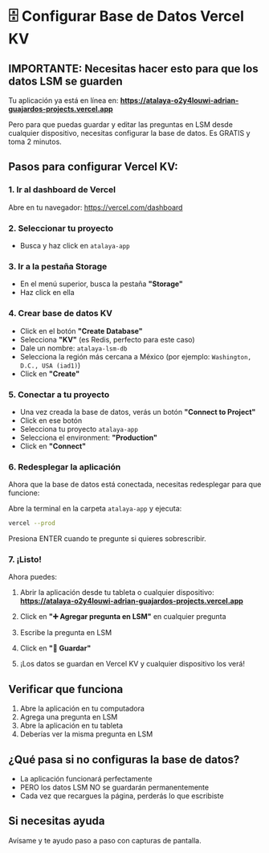 # 🗄️ Configurar Base de Datos Vercel KV

## IMPORTANTE: Necesitas hacer esto para que los datos LSM se guarden

Tu aplicación ya está en línea en:
**https://atalaya-o2y4louwi-adrian-guajardos-projects.vercel.app**

Pero para que puedas guardar y editar las preguntas en LSM desde cualquier dispositivo, necesitas configurar la base de datos. Es GRATIS y toma 2 minutos.

## Pasos para configurar Vercel KV:

### 1. Ir al dashboard de Vercel
Abre en tu navegador: https://vercel.com/dashboard

### 2. Seleccionar tu proyecto
- Busca y haz click en `atalaya-app`

### 3. Ir a la pestaña Storage
- En el menú superior, busca la pestaña **"Storage"**
- Haz click en ella

### 4. Crear base de datos KV
- Click en el botón **"Create Database"**
- Selecciona **"KV"** (es Redis, perfecto para este caso)
- Dale un nombre: `atalaya-lsm-db`
- Selecciona la región más cercana a México (por ejemplo: `Washington, D.C., USA (iad1)`)
- Click en **"Create"**

### 5. Conectar a tu proyecto
- Una vez creada la base de datos, verás un botón **"Connect to Project"**
- Click en ese botón
- Selecciona tu proyecto `atalaya-app`
- Selecciona el environment: **"Production"**
- Click en **"Connect"**

### 6. Redesplegar la aplicación

Ahora que la base de datos está conectada, necesitas redesplegar para que funcione:

Abre la terminal en la carpeta `atalaya-app` y ejecuta:

```bash
vercel --prod
```

Presiona ENTER cuando te pregunte si quieres sobrescribir.

### 7. ¡Listo!

Ahora puedes:

1. Abrir la aplicación desde tu tableta o cualquier dispositivo:
   **https://atalaya-o2y4louwi-adrian-guajardos-projects.vercel.app**

2. Click en **"➕ Agregar pregunta en LSM"** en cualquier pregunta

3. Escribe la pregunta en LSM

4. Click en **"💾 Guardar"**

5. ¡Los datos se guardan en Vercel KV y cualquier dispositivo los verá!

## Verificar que funciona

1. Abre la aplicación en tu computadora
2. Agrega una pregunta en LSM
3. Abre la aplicación en tu tableta
4. Deberías ver la misma pregunta en LSM

## ¿Qué pasa si no configuras la base de datos?

- La aplicación funcionará perfectamente
- PERO los datos LSM NO se guardarán permanentemente
- Cada vez que recargues la página, perderás lo que escribiste

## Si necesitas ayuda

Avísame y te ayudo paso a paso con capturas de pantalla.
